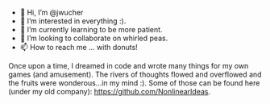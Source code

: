 - 👋 Hi, I’m @jwucher
- 👀 I’m interested in everything :).
- 🌱 I’m currently learning to be more patient.
- 💞️ I’m looking to collaborate on whirled peas.
- 📫 How to reach me ... with donuts!

Once upon a time, I dreamed in code and wrote many things for my own games (and amusement).  The rivers of thoughts flowed and overflowed and the fruits were wonderous...in my mind :).
Some of those can be found here (under my old company):  https://github.com/NonlinearIdeas.

<!---
jwucher/jwucher is a ✨ special ✨ repository because its `README.md` (this file) appears on your GitHub profile.
You can click the Preview link to take a look at your changes.
--->
